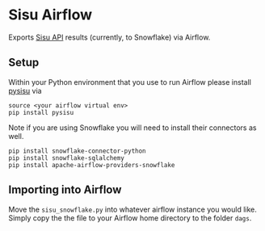 # Sisu Airflow

Exports [Sisu API](https://docs.sisudata.com/docs/api/) results (currently, to Snowflake) via Airflow.

## Setup

Within your Python environment that you use to run Airflow please install [pysisu](https://github.com/sisudata/pysisu) via 
```
source <your airflow virtual env>
pip install pysisu
```

Note if you are using Snowflake you will need to install their connectors as well.
```
pip install snowflake-connector-python
pip install snowflake-sqlalchemy
pip install apache-airflow-providers-snowflake
```

## Importing into Airflow
Move the `sisu_snowflake.py` into whatever airflow instance you would like.
Simply copy the the file to your Airflow home directory to the folder `dags`.
